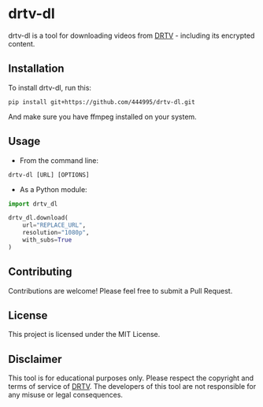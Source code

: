 # drtv-dl

drtv-dl is a tool for downloading videos from [DRTV](https://dr.dk/drtv) - including its encrypted content.



## Installation

To install drtv-dl, run this:
   ```
   pip install git+https://github.com/444995/drtv-dl.git
   ```
And make sure you have ffmpeg installed on your system.

## Usage

- From the command line:

```
drtv-dl [URL] [OPTIONS]
```

- As a Python module:

```python
import drtv_dl    

drtv_dl.download(
    url="REPLACE_URL", 
    resolution="1080p", 
    with_subs=True
)
```


## Contributing

Contributions are welcome! Please feel free to submit a Pull Request.


## License

This project is licensed under the MIT License.


## Disclaimer

This tool is for educational purposes only. Please respect the copyright and terms of service of [DRTV](https://dr.dk/drtv). The developers of this tool are not responsible for any misuse or legal consequences.
